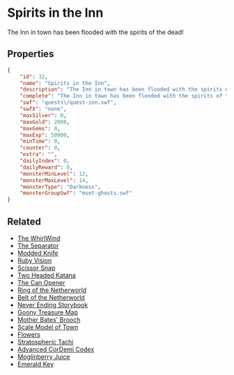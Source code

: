 # Spirits in the Inn

The Inn in town has been flooded with the spirits of the dead!

## Properties

```json
{
    "id": 32,
    "name": "Spirits in the Inn",
    "description": "The Inn in town has been flooded with the spirits of the dead!",
    "complete": "The Inn in town has been flooded with the spirits of the dead!",
    "swf": "quests\/quest-inn.swf",
    "swfX": "none",
    "maxSilver": 0,
    "maxGold": 2000,
    "maxGems": 0,
    "maxExp": 50000,
    "minTime": 0,
    "counter": 0,
    "extra": "",
    "dailyIndex": 0,
    "dailyReward": 0,
    "monsterMinLevel": 12,
    "monsterMaxLevel": 14,
    "monsterType": "Darkness",
    "monsterGroupSwf": "mset-ghosts.swf"
}
```

## Related

- [The WhirlWind](../items/288-the-whirlwind.md)
- [The Separator](../items/311-the-separator.md)
- [Modded Knife](../items/312-modded-knife.md)
- [Ruby Vision](../items/325-ruby-vision.md)
- [Scissor Snap](../items/341-scissor-snap.md)
- [Two Headed Katana](../items/349-two-headed-katana.md)
- [The Can Opener](../items/359-the-can-opener.md)
- [Ring of the Netherworld](../items/412-ring-of-the-netherworld.md)
- [Belt of the Netherworld](../items/414-belt-of-the-netherworld.md)
- [Never Ending Storybook](../items/415-never-ending-storybook.md)
- [Goony Treasure Map](../items/416-goony-treasure-map.md)
- [Mother Bates' Brooch](../items/417-mother-bates-brooch.md)
- [Scale Model of Town](../items/418-scale-model-of-town.md)
- [Flowers](../items/419-flowers.md)
- [Stratospheric Tachi](../items/456-stratospheric-tachi.md)
- [Advanced CorDemi Codex](../items/1422-advanced-cordemi-codex.md)
- [Moglinberry Juice](../items/11238-moglinberry-juice.md)
- [Emerald Key](../items/15628-emerald-key.md)

